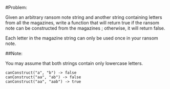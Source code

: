 #Problem:  

Given an arbitrary ransom note string and another string containing letters from all the magazines, write a function that will return true if the ransom note can be constructed from the magazines ; otherwise, it will return false.

Each letter in the magazine string can only be used once in your ransom note.

##Note:  

You may assume that both strings contain only lowercase letters.  

	canConstruct("a", "b") -> false
	canConstruct("aa", "ab") -> false
	canConstruct("aa", "aab") -> true

